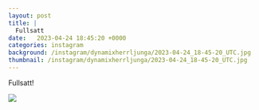 ```yaml
---
layout: post
title: |
  Fullsatt
date:   2023-04-24 18:45:20 +0000
categories: instagram
background: /instagram/dynamixherrljunga/2023-04-24_18-45-20_UTC.jpg
thumbnail: /instagram/dynamixherrljunga/2023-04-24_18-45-20_UTC.jpg
---
```

Fullsatt! 



<img src='/www-dynamix-herrljunga/instagram/dynamixherrljunga/2023-04-24_18-45-20_UTC.jpg' class='img-fluid' />

